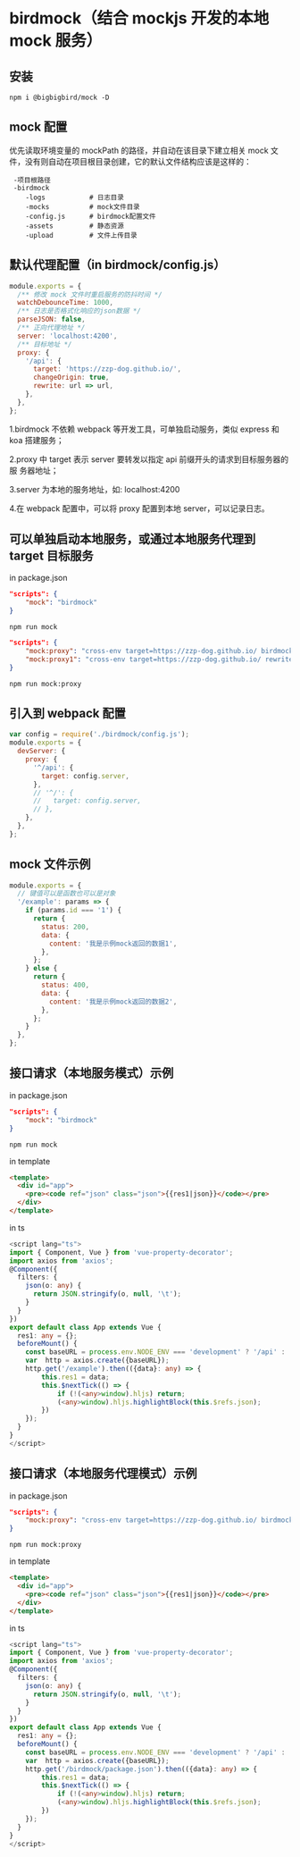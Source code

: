 # birdmock（结合 mockjs 开发的本地 mock 服务）

## 安装

```shell
npm i @bigbigbird/mock -D
```

## mock 配置

优先读取环境变量的 mockPath 的路径，并自动在该目录下建立相关 mock 文件，没有则自动在项目根目录创建，它的默认文件结构应该是这样的：

```*
 -项目根路径
 -birdmock
    -logs           # 日志目录
    -mocks          # mock文件目录
    -config.js      # birdmock配置文件
    -assets         # 静态资源
    -upload         # 文件上传目录
```

## 默认代理配置（in birdmock/config.js）

```js
module.exports = {
  /** 修改 mock 文件时重启服务的防抖时间 */
  watchDebounceTime: 1000,
  /** 日志是否格式化响应的json数据 */
  parseJSON: false,
  /** 正向代理地址 */
  server: 'localhost:4200',
  /** 目标地址 */
  proxy: {
    '/api': {
      target: 'https://zzp-dog.github.io/',
      changeOrigin: true,
      rewrite: url => url,
    },
  },
};
```

1.birdmock 不依赖 webpack 等开发工具，可单独启动服务，类似 express 和 koa 搭建服务；

2.proxy 中 target 表示 server 要转发以指定 api 前缀开头的请求到目标服务器的服 务器地址；

3.server 为本地的服务地址，如: localhost:4200

4.在 webpack 配置中，可以将 proxy 配置到本地 server，可以记录日志。

## 可以单独启动本地服务，或通过本地服务代理到 target 目标服务

in package.json

```json
"scripts": {
    "mock": "birdmock"
}
```

```shell
npm run mock
```

```json
"scripts": {
    "mock:proxy": "cross-env target=https://zzp-dog.github.io/ birdmock",,
    "mock:proxy1": "cross-env target=https://zzp-dog.github.io/ rewrite='^/api':'/xxx' changeOrigin=true birdmock",
}
```

```shell
npm run mock:proxy
```

## 引入到 webpack 配置

```js
var config = require('./birdmock/config.js');
module.exports = {
  devServer: {
    proxy: {
      '^/api': {
        target: config.server,
      },
      // '^/': {
      //   target: config.server,
      // },
    },
  },
};
```

## mock 文件示例

```js
module.exports = {
  // 键值可以是函数也可以是对象
  '/example': params => {
    if (params.id === '1') {
      return {
        status: 200,
        data: {
          content: '我是示例mock返回的数据1',
        },
      };
    } else {
      return {
        status: 400,
        data: {
          content: '我是示例mock返回的数据2',
        },
      };
    }
  },
};
```

## 接口请求（本地服务模式）示例

in package.json

```json
"scripts": {
    "mock": "birdmock"
}
```

```shell
npm run mock
```

in template

```html
<template>
  <div id="app">
    <pre><code ref="json" class="json">{{res1|json}}</code></pre>
  </div>
</template>
```

in ts

```typescript
<script lang="ts">
import { Component, Vue } from 'vue-property-decorator';
import axios from 'axios';
@Component({
  filters: {
    json(o: any) {
      return JSON.stringify(o, null, '\t');
    }
  }
})
export default class App extends Vue {
  res1: any = {};
  beforeMount() {
    const baseURL = process.env.NODE_ENV === 'development' ? '/api' : '';
    var  http = axios.create({baseURL});
    http.get('/example').then(({data}: any) => {
        this.res1 = data;
        this.$nextTick(() => {
            if (!(<any>window).hljs) return;
            (<any>window).hljs.highlightBlock(this.$refs.json);
        })
    });
  }
}
</script>

```

## 接口请求（本地服务代理模式）示例

in package.json

```json
"scripts": {
    "mock:proxy": "cross-env target=https://zzp-dog.github.io/ birdmock"
}
```

```shell
npm run mock:proxy
```

in template

```html
<template>
  <div id="app">
    <pre><code ref="json" class="json">{{res1|json}}</code></pre>
  </div>
</template>
```

in ts

```typescript
<script lang="ts">
import { Component, Vue } from 'vue-property-decorator';
import axios from 'axios';
@Component({
  filters: {
    json(o: any) {
      return JSON.stringify(o, null, '\t');
    }
  }
})
export default class App extends Vue {
  res1: any = {};
  beforeMount() {
    const baseURL = process.env.NODE_ENV === 'development' ? '/api' : '';
    var  http = axios.create({baseURL});
    http.get('/birdmock/package.json').then(({data}: any) => {
        this.res1 = data;
        this.$nextTick(() => {
            if (!(<any>window).hljs) return;
            (<any>window).hljs.highlightBlock(this.$refs.json);
        })
    });
  }
}
</script>

```
